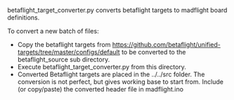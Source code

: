 betaflight_target_converter.py converts betaflight targets to madflight board definitions.

To convert a new batch of files: 
 - Copy the betaflight targets from https://github.com/betaflight/unified-targets/tree/master/configs/default to be converted to the betaflight_source sub directory.
 - Execute betaflight_target_converter.py from this directory.
 - Converted Betaflight targets are placed in the ../../src folder. The conversion is not perfect, but gives working base to start from. Include (or copy/paste) the converted header file in madflight.ino
